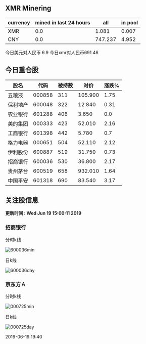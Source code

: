 ## XMR Minering

|currency|mined in last 24 hours|all|in pool|
|---|---|---|---|
|XMR|0.0|1.081|0.007|
|CNY|0.0|747.237|4.952|

今日美元对人民币 6.9	今日xmr对人民币691.46


## 今日重仓股 

|股名|代码|被持数|时价|涨跌%|
|---|---|---|---|---|
|五粮液|000858|311|105.900|1.75|
|保利地产|600048|322|12.840|0.31|
|农业银行|601288|406|3.650|0.0|
|美的集团|000333|423|52.010|2.16|
|工商银行|601398|442|5.780|0.7|
|格力电器|000651|504|52.110|2.12|
|伊利股份|600887|519|31.750|0.73|
|招商银行|600036|530|36.800|2.17|
|贵州茅台|600519|658|932.010|1.64|
|中国平安|601318|690|83.540|3.17|

## 关注股信息
**更新时间 : Wed Jun 19 15:00:11 2019**
### 招商银行 
分时k线

![600036min](http://image.sinajs.cn/newchart/min/n/sh600036.gif)

日k线

![600036day](http://image.sinajs.cn/newchart/daily/n/sh600036.gif)

### 京东方Ａ 
分时k线

![000725min](http://image.sinajs.cn/newchart/min/n/sz000725.gif)

日k线

![000725day](http://image.sinajs.cn/newchart/daily/n/sz000725.gif)

2019-06-19 19:40